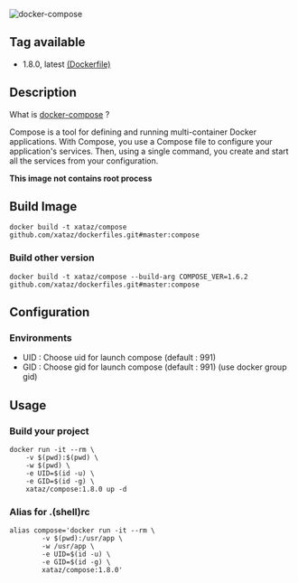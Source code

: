 ![docker-compose](https://raw.githubusercontent.com/docker/compose/master/logo.png)

## Tag available
* 1.8.0, latest [(Dockerfile)](https://github.com/xataz/dockerfiles/tree/master/compose/Dockerfile)

## Description
What is [docker-compose](https://github.com/docker/compose) ?

Compose is a tool for defining and running multi-container Docker applications. With Compose, you use a Compose file to configure your application's services. Then, using a single command, you create and start all the services from your configuration.

**This image not contains root process**

## Build Image

```shell
docker build -t xataz/compose github.com/xataz/dockerfiles.git#master:compose
```
### Build other version
```shell
docker build -t xataz/compose --build-arg COMPOSE_VER=1.6.2 github.com/xataz/dockerfiles.git#master:compose
```

## Configuration
### Environments
* UID : Choose uid for launch compose (default : 991)
* GID : Choose gid for launch compose (default : 991) (use docker group gid)

## Usage
### Build your project
```shell
docker run -it --rm \
    -v $(pwd):$(pwd) \
    -w $(pwd) \
    -e UID=$(id -u) \
    -e GID=$(id -g) \
    xataz/compose:1.8.0 up -d
```

### Alias for .(shell)rc
```shell
alias compose='docker run -it --rm \
        -v $(pwd):/usr/app \
        -w /usr/app \
        -e UID=$(id -u) \
        -e GID=$(id -g) \
        xataz/compose:1.8.0'
```
